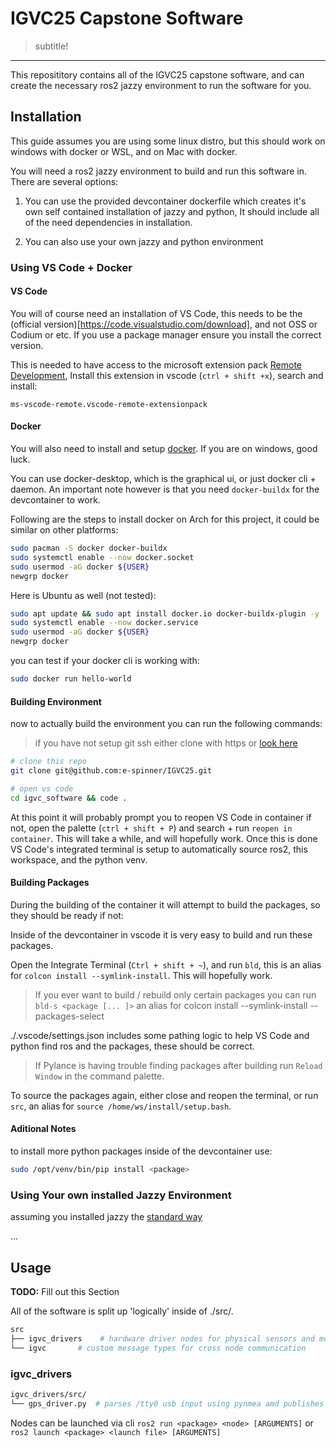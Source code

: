 # IGVC25 Capstone Software
> subtitle!
---

This reposititory contains all of the IGVC25 capstone software, and can create the necessary ros2 jazzy environment to run the software for you.

## Installation
This guide assumes you are using some linux distro, but this should work on windows with docker or WSL, and on Mac with docker.

You will need a ros2 jazzy environment to build and run this software in. There are several options:

1. You can use the provided devcontainer dockerfile which creates it's own self contained installation of jazzy and python, It should include all of the need dependencies in installation.

2. You can also use your own jazzy and python environment

### Using VS Code + Docker

#### VS Code
You will of course need an installation of VS Code, this needs to be the (official version)[https://code.visualstudio.com/download], and not OSS or Codium or etc. If you use a package manager ensure you install the correct version.

This is needed to have access to the microsoft extension pack [Remote Development](https://marketplace.visualstudio.com/items?itemName=ms-vscode-remote.vscode-remote-extensionpack), Install this extension in vscode (`ctrl + shift +x`), search and install:

```
ms-vscode-remote.vscode-remote-extensionpack
```

#### Docker
You will also need to install and setup [docker](https://docs.docker.com/get-started/get-docker/). If you are on windows, good luck.

You can use docker-desktop, which is the graphical ui, or just docker cli + daemon. An important note however is that you need `docker-buildx` for the devcontainer to work.

Following are the steps to install docker on Arch for this project, it could be similar on other platforms:
```bash
sudo pacman -S docker docker-buildx
sudo systemctl enable --now docker.socket
sudo usermod -aG docker ${USER}
newgrp docker
```

Here is Ubuntu as well (not tested):
```bash
sudo apt update && sudo apt install docker.io docker-buildx-plugin -y
sudo systemctl enable --now docker.service
sudo usermod -aG docker ${USER}
newgrp docker
```

you can test if your docker cli is working with:
```bash
sudo docker run hello-world
```

#### Building Environment
now to actually build the environment you can run the following commands:

> if you have not setup git ssh either clone with https or [look here](https://docs.github.com/en/authentication/connecting-to-github-with-ssh)

```bash
# clone this repo
git clone git@github.com:e-spinner/IGVC25.git

# open vs code
cd igvc_software && code .
```

At this point it will probably prompt you to reopen VS Code in container if not, open the palette (`ctrl + shift + P`) and search + run `reopen in container`. This will take a while, and will hopefully work. Once this is done VS Code's integrated terminal is setup to automatically source ros2, this workspace, and the python venv.

#### Building Packages
During the building of the container it will attempt to build the packages, so they should be ready if not:

Inside of the devcontainer in vscode it is very easy to build and run these packages.

Open the Integrate Terminal (`Ctrl + shift + ~`), and run `bld`, this is an alias for `colcon install --symlink-install`. This will hopefully work.

> If you ever want to build / rebuild only certain packages you can run `bld-s <package [... ]>` an alias for colcon install --symlink-install --packages-select

./.vscode/settings.json includes some pathing logic to help VS Code and python find ros and the packages, these should be correct.
> If Pylance is having trouble finding packages after building run `Reload Window` in the command palette.

To source the packages again, either close and reopen the terminal, or run `src`, an alias for `source /home/ws/install/setup.bash`.


#### Aditional Notes
to install more python packages inside of the devcontainer use:
```bash
sudo /opt/venv/bin/pip install <package>
```

### Using Your own installed Jazzy Environment

assuming you installed jazzy the [standard way](https://docs.ros.org/en/jazzy/Installation.html)

...

## Usage

**TODO:** Fill out this Section

All of the software is split up 'logically' inside of ./src/.

```bash
src
├── igvc_drivers    # hardware driver nodes for physical sensors and motors
└── igvc       # custom message types for cross node communication
```

### igvc_drivers

```bash
igvc_drivers/src/
└── gps_driver.py  # parses /tty0 usb input using pynmea amd publishes to -t topic
```

Nodes can be launched via cli `ros2 run <package> <node> [ARGUMENTS]` or `ros2 launch <package> <launch file> [ARGUMENTS]`


